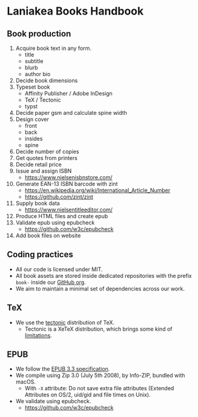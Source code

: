 # Laniakea Books Handbook

## Book production

1. Acquire book text in any form.
    * title
    * subtitle
    * blurb
    * author bio
1. Decide book dimensions
1. Typeset book
    * Affinity Publisher / Adobe InDesign
    * TeX / Tectonic
    * typst
1. Decide paper gsm and calculate spine width
1. Design cover
    * front
    * back
    * insides
    * spine
1. Decide number of copies
1. Get quotes from printers
1. Decide retail price
1. Issue and assign ISBN
    * https://www.nielsenisbnstore.com/
1. Generate EAN-13 ISBN barcode with zint
    * https://en.wikipedia.org/wiki/International_Article_Number
    * https://github.com/zint/zint
1. Supply book data
    * https://www.nielsentitleeditor.com/
1. Produce HTML files and create epub
1. Validate epub using epubcheck
    * https://github.com/w3c/epubcheck
1. Add book files on website

## Coding practices

* All our code is licensed under MIT.
* All book assets are stored inside dedicated repositories with the prefix `book-` inside our [GitHub org](https://github.com/laniakeabooks/).
* We aim to maintain a minimal set of dependencies across our work.

## TeX

* We use the [tectonic](https://github.com/tectonic-typesetting/tectonic) distribution of TeX.
    * Tectonic is a XeTeX distribution, which brings some kind of [limitations](https://github.com/tectonic-typesetting/tectonic/issues/931).

## EPUB

* We follow the [EPUB 3.3 specification](https://www.w3.org/TR/epub-33/).
* We compile using Zip 3.0 (July 5th 2008), by Info-ZIP, bundled with macOS.
    * With `-X` attribute: Do  not save extra file attributes (Extended Attributes on OS/2, uid/gid and file times on Unix).
* We validate using epubcheck.
    * https://github.com/w3c/epubcheck
